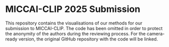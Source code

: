 # MICCAI-CLIP 2025 Submission

This repository contains the visualisations of our methods for our submission to MICCAI-CLIP. The code has been omitted in order to protect the anonymity of the authors during the reviewing process. For the camera-ready version, the original GitHub repository with the code will be linked.
